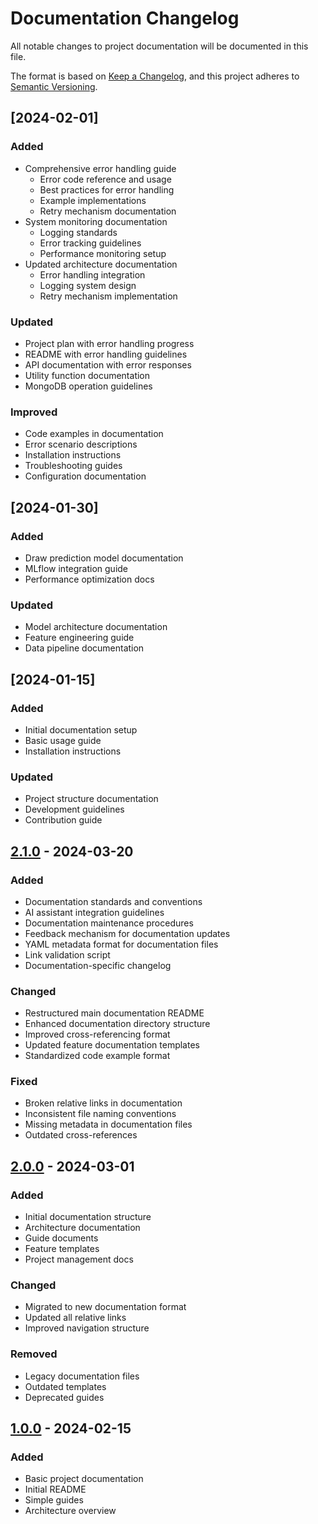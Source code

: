 # Documentation Changelog

All notable changes to project documentation will be documented in this file.

The format is based on [Keep a Changelog](https://keepachangelog.com/en/1.0.0/),
and this project adheres to [Semantic Versioning](https://semver.org/spec/v2.0.0.html).

## [2024-02-01]
### Added
- Comprehensive error handling guide
  - Error code reference and usage
  - Best practices for error handling
  - Example implementations
  - Retry mechanism documentation
- System monitoring documentation
  - Logging standards
  - Error tracking guidelines
  - Performance monitoring setup
- Updated architecture documentation
  - Error handling integration
  - Logging system design
  - Retry mechanism implementation

### Updated
- Project plan with error handling progress
- README with error handling guidelines
- API documentation with error responses
- Utility function documentation
- MongoDB operation guidelines

### Improved
- Code examples in documentation
- Error scenario descriptions
- Installation instructions
- Troubleshooting guides
- Configuration documentation

## [2024-01-30]
### Added
- Draw prediction model documentation
- MLflow integration guide
- Performance optimization docs

### Updated
- Model architecture documentation
- Feature engineering guide
- Data pipeline documentation

## [2024-01-15]
### Added
- Initial documentation setup
- Basic usage guide
- Installation instructions

### Updated
- Project structure documentation
- Development guidelines
- Contribution guide

## [2.1.0] - 2024-03-20

### Added
- Documentation standards and conventions
- AI assistant integration guidelines
- Documentation maintenance procedures
- Feedback mechanism for documentation updates
- YAML metadata format for documentation files
- Link validation script
- Documentation-specific changelog

### Changed
- Restructured main documentation README
- Enhanced documentation directory structure
- Improved cross-referencing format
- Updated feature documentation templates
- Standardized code example format

### Fixed
- Broken relative links in documentation
- Inconsistent file naming conventions
- Missing metadata in documentation files
- Outdated cross-references

## [2.0.0] - 2024-03-01

### Added
- Initial documentation structure
- Architecture documentation
- Guide documents
- Feature templates
- Project management docs

### Changed
- Migrated to new documentation format
- Updated all relative links
- Improved navigation structure

### Removed
- Legacy documentation files
- Outdated templates
- Deprecated guides

## [1.0.0] - 2024-02-15

### Added
- Basic project documentation
- Initial README
- Simple guides
- Architecture overview

[2.1.0]: https://github.com/username/soccer-prediction/compare/docs-v2.0.0...docs-v2.1.0
[2.0.0]: https://github.com/username/soccer-prediction/compare/docs-v1.0.0...docs-v2.0.0
[1.0.0]: https://github.com/username/soccer-prediction/releases/tag/docs-v1.0.0 